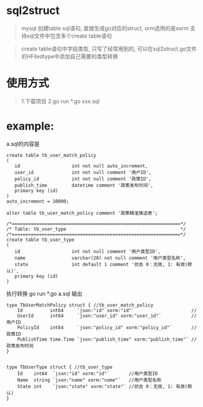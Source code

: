 # sql2struct

>mysql 创建table sql语句, 直接生成go对应的struct, orm选用的是xorm
>支持sql文件中包含多个create table语句

>create table语句中字段类型, 只写了经常用到的, 可以在sql2struct.go文件的HFiledtype中添加自己需要的类型转换


# 使用方式
> 1.下载项目
> 2.go run *.go  xxx.sql


# example: 

a.sql的内容是
```
create table tb_user_match_policy
(
   id                   int not null auto_increment,
   user_id              int not null comment '用户ID',
   policy_id            int not null comment '政策ID',
   publish_time         datetime comment '政策发布时间',
   primary key (id)
)
auto_increment = 10000;

alter table tb_user_match_policy comment '政策精准推送表';

/*==============================================================*/
/* Table: tb_user_type                                          */
/*==============================================================*/
create table tb_user_type
(
   id                   int not null comment '用户类型ID',
   name                 varchar(20) not null comment '用户类型名称',
   state                int default 1 comment '状态 0：无效, 1: 有效(默认)',
   primary key (id)
)
```

执行转换
go run *.go  a.sql
输出
```
type TbUserMatchPolicy struct { //tb_user_match_policy
	Id          int64     `json:"id" xorm:"id"`                     //
	UserId      int64     `json:"user_id" xorm:"user_id"`           //用户ID
	PolicyId    int64     `json:"policy_id" xorm:"policy_id"`       //政策ID
	PublishTime time.Time `json:"publish_time" xorm:"publish_time"` //政策发布时间
}


type TbUserType struct { //tb_user_type
	Id    int64  `json:"id" xorm:"id"`       //用户类型ID
	Name  string `json:"name" xorm:"name"`   //用户类型名称
	State int    `json:"state" xorm:"state"` //状态 0：无效, 1: 有效(默认)
}
```




